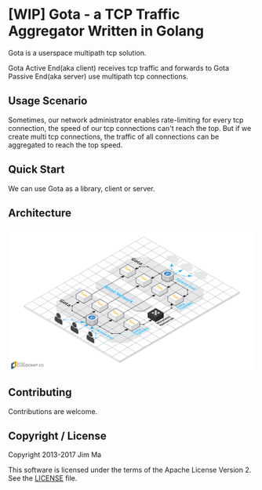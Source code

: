 # [WIP] Gota - a TCP Traffic Aggregator Written in Golang

Gota is a userspace multipath tcp solution.

Gota Active End(aka client) receives tcp traffic and forwards to Gota Passive End(aka server) use multipath tcp connections.

## Usage Scenario

Sometimes, our network administrator enables rate-limiting for every tcp connection, the speed of our tcp connections can't reach the top. But if we create multi tcp connections, the traffic of all connections can be aggregated to reach the top speed.

## Quick Start

We can use Gota as a library, client or server.

## Architecture

![Gota Architecture](./architecture.png)

## Contributing

Contributions are welcome.

## Copyright / License

Copyright 2013-2017 Jim Ma

This software is licensed under the terms of the Apache License Version 2. See the [LICENSE](./LICENSE) file.

